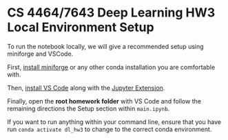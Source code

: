 # CS 4464/7643 Deep Learning HW3 Local Environment Setup

To run the notebook locally, we will give a recommended setup using miniforge and VSCode.

First, [install miniforge](https://github.com/conda-forge/miniforge#install) or any other conda installation you are comfortable with.

Then, [install VS Code](https://code.visualstudio.com/) along with the [Jupyter Extension](https://marketplace.visualstudio.com/items?itemName=ms-toolsai.jupyter).

Finally, open the **root homework folder** with VS Code and follow the remaining directions the 
Setup section within `main.ipynb`.

If you want to run anything within your command line, ensure that you have run `conda activate dl_hw3` to change
to the correct conda environment.